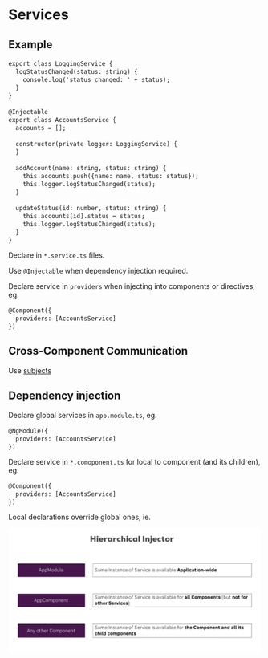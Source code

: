 # Services

## Example

```
export class LoggingService {
  logStatusChanged(status: string) {
    console.log('status changed: ' + status);
  }
}

@Injectable
export class AccountsService {
  accounts = [];

  constructor(private logger: LoggingService) {
  }

  addAccount(name: string, status: string) {
    this.accounts.push({name: name, status: status});
    this.logger.logStatusChanged(status);
  }

  updateStatus(id: number, status: string) {
    this.accounts[id].status = status;
    this.logger.logStatusChanged(status);
  }
}
```

Declare in `*.service.ts` files.

Use `@Injectable` when dependency injection required.

Declare service in `providers` when injecting into components or directives, eg.

```
@Component({
  providers: [AccountsService]
})
```

## Cross-Component Communication

Use [subjects](observables.md)

## Dependency injection

Declare global services in `app.module.ts`, eg.

```
@NgModule({
  providers: [AccountsService]
})
```

Declare service in `*.comoponent.ts` for local to component (and its children), eg.

```
@Component({
  providers: [AccountsService]
})
```

Local declarations override global ones, ie.

![Injector](images/hierarchical-injector.png)
